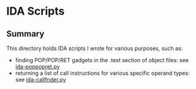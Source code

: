 # IDA Scripts

## Summary
This directory holds IDA scripts I wrote for various purposes, such as: 
 * finding POP/POP/RET gadgets in the .text section of object files: see
   [ida-poppopret.py](ida-poppopret.py)
 * returning a list of call instructions for various specific operand types:
   see [ida-callfnder.py](ida-callfnder.py)
